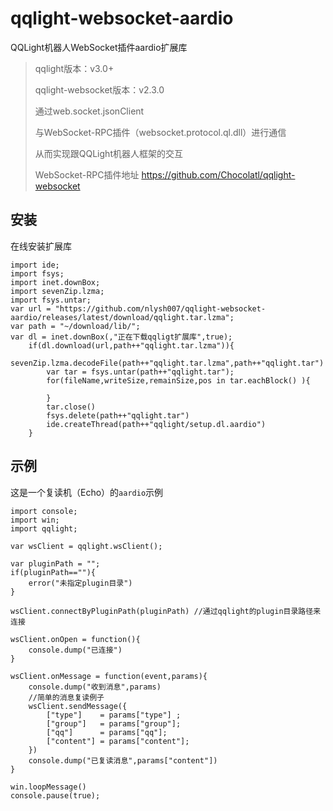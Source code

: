 # qqlight-websocket-aardio
QQLight机器人WebSocket插件aardio扩展库

> qqlight版本：v3.0+
>
> qqlight-websocket版本：v2.3.0
>
> 通过web.socket.jsonClient
>
> 与WebSocket-RPC插件（websocket.protocol.ql.dll）进行通信
>
> 从而实现跟QQLight机器人框架的交互
>
> WebSocket-RPC插件地址 https://github.com/Chocolatl/qqlight-websocket

## 安装

在线安装扩展库

```
import ide;
import fsys; 
import inet.downBox;
import sevenZip.lzma;
import fsys.untar;
var url = "https://github.com/nlysh007/qqlight-websocket-aardio/releases/latest/download/qqlight.tar.lzma"; 
var path = "~/download/lib/"; 
var dl = inet.downBox(,"正在下载qqligt扩展库",true); 
	if(dl.download(url,path++"qqlight.tar.lzma")){
		sevenZip.lzma.decodeFile(path++"qqlight.tar.lzma",path++"qqlight.tar")
		var tar = fsys.untar(path++"qqlight.tar");
		for(fileName,writeSize,remainSize,pos in tar.eachBlock() ){
			
		} 
		tar.close()
		fsys.delete(path++"qqlight.tar")
		ide.createThread(path++"qqlight/setup.dl.aardio")
	}
```
## 示例

这是一个复读机（Echo）的`aardio`示例

```
import console; 
import win;
import qqlight;

var wsClient = qqlight.wsClient();

var pluginPath = "";
if(pluginPath==""){
    error("未指定plugin目录")
} 

wsClient.connectByPluginPath(pluginPath) //通过qqlight的plugin目录路径来连接

wsClient.onOpen = function(){
    console.dump("已连接")
}

wsClient.onMessage = function(event,params){
    console.dump("收到消息",params)
    //简单的消息复读例子
    wsClient.sendMessage({
        ["type"]    = params["type"] ;
        ["group"]   = params["group"];
        ["qq"]      = params["qq"];
        ["content"] = params["content"];
    })	
    console.dump("已复读消息",params["content"])
}

win.loopMessage()
console.pause(true);
```